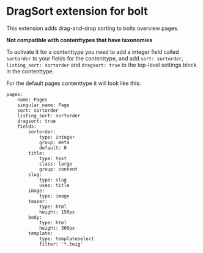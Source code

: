 # DragSort extension for bolt

This extension adds drag-and-drop sorting to bolts overview pages.

**Not compatible with contenttypes that have taxonomies**

To activate it for a contenttype you need to add a integer field called `sortorder` to your fields for the contenttype, and add `sort: sortorder`, `listing_sort: sortorder` and `dragsort: true` to the top-level settings block in the contenttype.

For the default pages contenttype it will look like this:

```
pages:
    name: Pages
    singular_name: Page
    sort: sortorder
    listing_sort: sortorder
    dragsort: true
    fields:
        sortorder:
            type: integer
            group: meta
            default: 0
        title:
            type: text
            class: large
            group: content
        slug:
            type: slug
            uses: title
        image:
            type: image
        teaser:
            type: html
            height: 150px
        body:
            type: html
            height: 300px
        template:
            type: templateselect
            filter: '*.twig'
```
